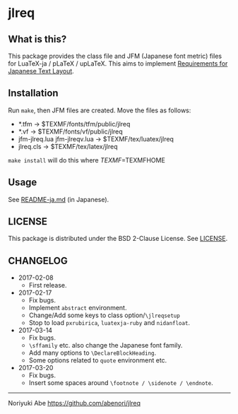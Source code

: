 # jlreq

## What is this?
This package provides the class file and JFM (Japanese font metric) files for LuaTeX-ja / pLaTeX / upLaTeX. This aims to implement [Requirements for Japanese Text Layout](https://www.w3.org/TR/jlreq/).

## Installation
Run `make`, then JFM files are created. Move the files as follows:

* *.tfm -> $TEXMF/fonts/tfm/public/jlreq
* *.vf -> $TEXMF/fonts/vf/public/jlreq
* jfm-jlreq.lua jfm-jlreqv.lua -> $TEXMF/tex/luatex/jlreq
* jlreq.cls -> $TEXMF/tex/latex/jlreq

`make install` will do this where $TEXMF=$TEXMFHOME

## Usage
See [README-ja.md](README-ja.md) (in Japanese).

## LICENSE
This package is distributed under the BSD 2-Clause License. See [LICENSE](LICENSE).

## CHANGELOG
* 2017-02-08
    - First release.
* 2017-02-17
    - Fix bugs.
    - Implement `abstract` environment.
    - Change/Add some keys to class option/`\jlreqsetup`
    - Stop to load `pxrubirica`, `luatexja-ruby` and `nidanfloat`.
* 2017-03-14
    - Fix bugs.
    - `\sffamily` etc. also change the Japanese font family.
    - Add many options to `\DeclareBlockHeading`.
    - Some options related to `quote` environment etc.
* 2017-03-20
    - Fix bugs.
    - Insert some spaces around `\footnote / \sidenote / \endnote`.

--------------
Noriyuki Abe
https://github.com/abenori/jlreq
